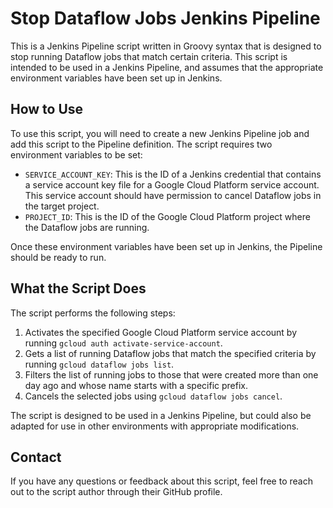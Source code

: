 # Stop Dataflow Jobs Jenkins Pipeline

This is a Jenkins Pipeline script written in Groovy syntax that is designed to stop running Dataflow jobs that match certain criteria. This script is intended to be used in a Jenkins Pipeline, and assumes that the appropriate environment variables have been set up in Jenkins.

## How to Use

To use this script, you will need to create a new Jenkins Pipeline job and add this script to the Pipeline definition. The script requires two environment variables to be set:

- `SERVICE_ACCOUNT_KEY`: This is the ID of a Jenkins credential that contains a service account key file for a Google Cloud Platform service account. This service account should have permission to cancel Dataflow jobs in the target project.
- `PROJECT_ID`: This is the ID of the Google Cloud Platform project where the Dataflow jobs are running.

Once these environment variables have been set up in Jenkins, the Pipeline should be ready to run.

## What the Script Does

The script performs the following steps:

1. Activates the specified Google Cloud Platform service account by running `gcloud auth activate-service-account`.
2. Gets a list of running Dataflow jobs that match the specified criteria by running `gcloud dataflow jobs list`.
3. Filters the list of running jobs to those that were created more than one day ago and whose name starts with a specific prefix.
4. Cancels the selected jobs using `gcloud dataflow jobs cancel`.

The script is designed to be used in a Jenkins Pipeline, but could also be adapted for use in other environments with appropriate modifications.

## Contact

If you have any questions or feedback about this script, feel free to reach out to the script author through their GitHub profile.
